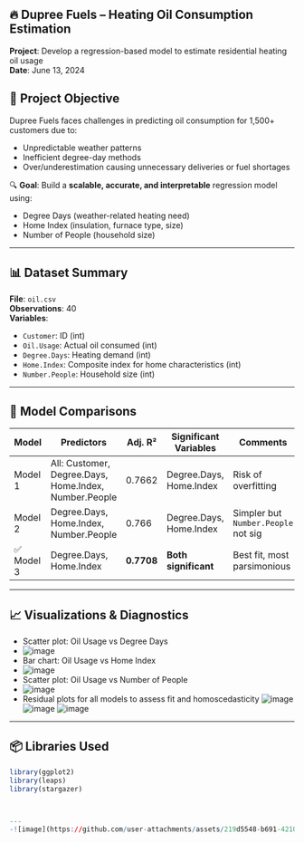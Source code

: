 ## 🔥 Dupree Fuels – Heating Oil Consumption Estimation
 
**Project**: Develop a regression-based model to estimate residential heating oil usage  
**Date**: June 13, 2024  



## 🚀 Project Objective

Dupree Fuels faces challenges in predicting oil consumption for 1,500+ customers due to:
- Unpredictable weather patterns
- Inefficient degree-day methods
- Over/underestimation causing unnecessary deliveries or fuel shortages

🔍 **Goal**: Build a **scalable, accurate, and interpretable** regression model using:
- Degree Days (weather-related heating need)
- Home Index (insulation, furnace type, size)
- Number of People (household size)

---

## 📊 Dataset Summary

**File**: `oil.csv`  
**Observations**: 40  
**Variables**:
- `Customer`: ID (int)
- `Oil.Usage`: Actual oil consumed (int)
- `Degree.Days`: Heating demand (int)
- `Home.Index`: Composite index for home characteristics (int)
- `Number.People`: Household size (int)

---

## 🧠 Model Comparisons

| Model   | Predictors                             | Adj. R² | Significant Variables     | Comments                             |
|---------|----------------------------------------|---------|----------------------------|--------------------------------------|
| Model 1 | All: Customer, Degree.Days, Home.Index, Number.People | 0.7662  | Degree.Days, Home.Index   | Risk of overfitting                  |
| Model 2 | Degree.Days, Home.Index, Number.People | 0.766   | Degree.Days, Home.Index   | Simpler but `Number.People` not sig |
| ✅ Model 3 | Degree.Days, Home.Index                  | **0.7708** | **Both significant**        | Best fit, most parsimonious          |

---

## 📈 Visualizations & Diagnostics

- Scatter plot: Oil Usage vs Degree Days
- ![image](https://github.com/user-attachments/assets/d104667b-348d-433b-bc8e-f798fab5c034)
- Bar chart: Oil Usage vs Home Index
- ![image](https://github.com/user-attachments/assets/d93dddcb-730c-4acb-85fd-40cb60d6c268)
- Scatter plot: Oil Usage vs Number of People
- ![image](https://github.com/user-attachments/assets/01393a5d-2e74-4ce0-92f8-d6d6ad00c737)
- Residual plots for all models to assess fit and homoscedasticity
![image](https://github.com/user-attachments/assets/e86f8291-2764-4806-9a60-8a3e15a8a054)
![image](https://github.com/user-attachments/assets/9cd534db-9273-4299-89e9-75d40e97e7f1)
![image](https://github.com/user-attachments/assets/6b540444-4a91-4237-adf7-b189a7915a8f)

---

## 📦 Libraries Used

```r
library(ggplot2)
library(leaps)
library(stargazer)



---
-![image](https://github.com/user-attachments/assets/219d5548-b691-4210-9a63-3e1dfabb6514)

